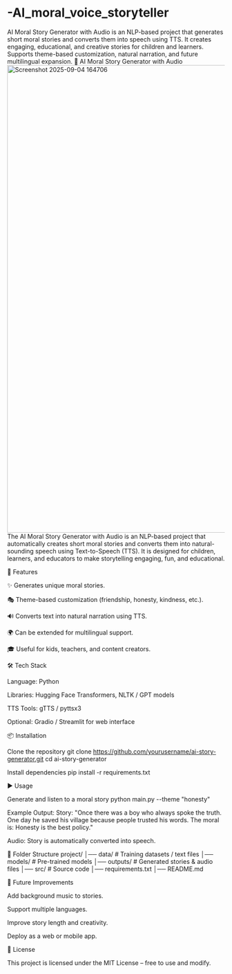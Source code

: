 # -AI_moral_voice_storyteller
AI Moral Story Generator with Audio is an NLP-based project that generates short moral stories and converts them into speech using TTS. It creates engaging, educational, and creative stories for children and learners. Supports theme-based customization, natural narration, and future multilingual expansion. 📖 AI Moral Story Generator with Audio 
<img width="1920" height="1080" alt="Screenshot 2025-09-04 164706" src="https://github.com/user-attachments/assets/741e3eb4-a2a7-45db-9552-faeeeaf2a2e4" />
The AI Moral Story Generator with Audio is an NLP-based project that automatically creates short moral stories and converts them into natural-sounding speech using Text-to-Speech (TTS). It is designed for children, learners, and educators to make storytelling engaging, fun, and educational.

🚀 Features

✨ Generates unique moral stories.

🎭 Theme-based customization (friendship, honesty, kindness, etc.).

🔊 Converts text into natural narration using TTS.

🌍 Can be extended for multilingual support.

🎓 Useful for kids, teachers, and content creators.

🛠️ Tech Stack

Language: Python

Libraries: Hugging Face Transformers, NLTK / GPT models

TTS Tools: gTTS / pyttsx3

Optional: Gradio / Streamlit for web interface

📦 Installation

Clone the repository git clone https://github.com/yourusername/ai-story-generator.git cd ai-story-generator

Install dependencies pip install -r requirements.txt

▶️ Usage

Generate and listen to a moral story python main.py --theme "honesty"

Example Output: Story: "Once there was a boy who always spoke the truth. One day he saved his village because people trusted his words. The moral is: Honesty is the best policy."

Audio: Story is automatically converted into speech.

📂 Folder Structure project/ │── data/ # Training datasets / text files │── models/ # Pre-trained models │── outputs/ # Generated stories & audio files │── src/ # Source code │── requirements.txt │── README.md

🔮 Future Improvements

Add background music to stories.

Support multiple languages.

Improve story length and creativity.

Deploy as a web or mobile app.

📜 License

This project is licensed under the MIT License – free to use and modify.



